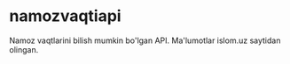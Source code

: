 # namozvaqtiapi
 Namoz vaqtlarini bilish mumkin bo'lgan API. Ma'lumotlar islom.uz saytidan olingan.
